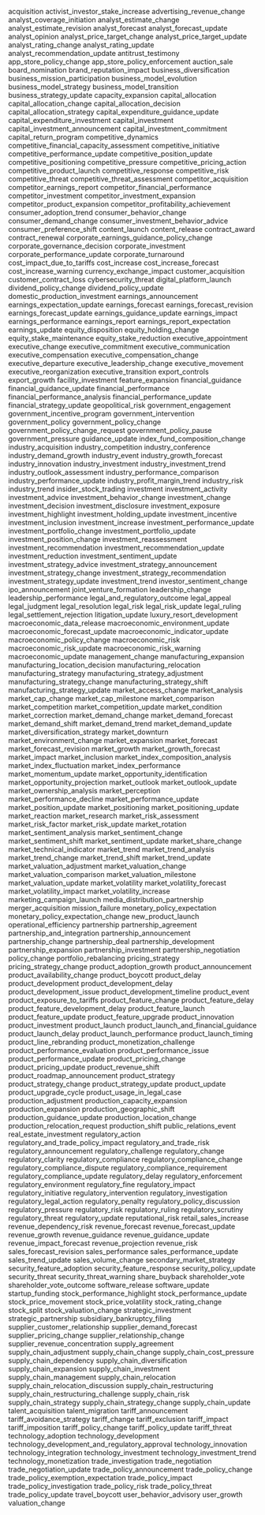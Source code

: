 acquisition
activist_investor_stake_increase
advertising_revenue_change
analyst_coverage_initiation
analyst_estimate_change
analyst_estimate_revision
analyst_forecast
analyst_forecast_update
analyst_opinion
analyst_price_target_change
analyst_price_target_update
analyst_rating_change
analyst_rating_update
analyst_recommendation_update
antitrust_testimony
app_store_policy_change
app_store_policy_enforcement
auction_sale
board_nomination
brand_reputation_impact
business_diversification
business_mission_participation
business_model_evolution
business_model_strategy
business_model_transition
business_strategy_update
capacity_expansion
capital_allocation
capital_allocation_change
capital_allocation_decision
capital_allocation_strategy
capital_expenditure_guidance_update
capital_expenditure_investment
capital_investment
capital_investment_announcement
capital_investment_commitment
capital_return_program
competitive_dynamics
competitive_financial_capacity_assessment
competitive_initiative
competitive_performance_update
competitive_position_update
competitive_positioning
competitive_pressure
competitive_pricing_action
competitive_product_launch
competitive_response
competitive_risk
competitive_threat
competitive_threat_assessment
competitor_acquisition
competitor_earnings_report
competitor_financial_performance
competitor_investment
competitor_investment_expansion
competitor_product_expansion
competitor_profitability_achievement
consumer_adoption_trend
consumer_behavior_change
consumer_demand_change
consumer_investment_behavior_advice
consumer_preference_shift
content_launch
content_release
contract_award
contract_renewal
corporate_earnings_guidance_policy_change
corporate_governance_decision
corporate_investment
corporate_performance_update
corporate_turnaround
cost_impact_due_to_tariffs
cost_increase
cost_increase_forecast
cost_increase_warning
currency_exchange_impact
customer_acquisition
customer_contract_loss
cybersecurity_threat
digital_platform_launch
dividend_policy_change
dividend_policy_update
domestic_production_investment
earnings_announcement
earnings_expectation_update
earnings_forecast
earnings_forecast_revision
earnings_forecast_update
earnings_guidance_update
earnings_impact
earnings_performance
earnings_report
earnings_report_expectation
earnings_update
equity_disposition
equity_holding_change
equity_stake_maintenance
equity_stake_reduction
executive_appointment
executive_change
executive_commitment
executive_communication
executive_compensation
executive_compensation_change
executive_departure
executive_leadership_change
executive_movement
executive_reorganization
executive_transition
export_controls
export_growth
facility_investment
feature_expansion
financial_guidance
financial_guidance_update
financial_performance
financial_performance_analysis
financial_performance_update
financial_strategy_update
geopolitical_risk
government_engagement
government_incentive_program
government_intervention
government_policy
government_policy_change
government_policy_change_request
government_policy_pause
government_pressure
guidance_update
index_fund_composition_change
industry_acquisition
industry_competition
industry_conference
industry_demand_growth
industry_event
industry_growth_forecast
industry_innovation
industry_investment
industry_investment_trend
industry_outlook_assessment
industry_performance_comparison
industry_performance_update
industry_profit_margin_trend
industry_risk
industry_trend
insider_stock_trading
investment
investment_activity
investment_advice
investment_behavior_change
investment_change
investment_decision
investment_disclosure
investment_exposure
investment_highlight
investment_holding_update
investment_incentive
investment_inclusion
investment_increase
investment_performance_update
investment_portfolio_change
investment_portfolio_update
investment_position_change
investment_reassessment
investment_recommendation
investment_recommendation_update
investment_reduction
investment_sentiment_update
investment_strategy_advice
investment_strategy_announcement
investment_strategy_change
investment_strategy_recommendation
investment_strategy_update
investment_trend
investor_sentiment_change
ipo_announcement
joint_venture_formation
leadership_change
leadership_performance
legal_and_regulatory_outcome
legal_appeal
legal_judgment
legal_resolution
legal_risk
legal_risk_update
legal_ruling
legal_settlement_rejection
litigation_update
luxury_resort_development
macroeconomic_data_release
macroeconomic_environment_update
macroeconomic_forecast_update
macroeconomic_indicator_update
macroeconomic_policy_change
macroeconomic_risk
macroeconomic_risk_update
macroeconomic_risk_warning
macroeconomic_update
management_change
manufacturing_expansion
manufacturing_location_decision
manufacturing_relocation
manufacturing_strategy
manufacturing_strategy_adjustment
manufacturing_strategy_change
manufacturing_strategy_shift
manufacturing_strategy_update
market_access_change
market_analysis
market_cap_change
market_cap_milestone
market_comparison
market_competition
market_competition_update
market_condition
market_correction
market_demand_change
market_demand_forecast
market_demand_shift
market_demand_trend
market_demand_update
market_diversification_strategy
market_downturn
market_environment_change
market_expansion
market_forecast
market_forecast_revision
market_growth
market_growth_forecast
market_impact
market_inclusion
market_index_composition_analysis
market_index_fluctuation
market_index_performance
market_momentum_update
market_opportunity_identification
market_opportunity_projection
market_outlook
market_outlook_update
market_ownership_analysis
market_perception
market_performance_decline
market_performance_update
market_position_update
market_positioning
market_positioning_update
market_reaction
market_research
market_risk_assessment
market_risk_factor
market_risk_update
market_rotation
market_sentiment_analysis
market_sentiment_change
market_sentiment_shift
market_sentiment_update
market_share_change
market_technical_indicator
market_trend
market_trend_analysis
market_trend_change
market_trend_shift
market_trend_update
market_valuation_adjustment
market_valuation_change
market_valuation_comparison
market_valuation_milestone
market_valuation_update
market_volatility
market_volatility_forecast
market_volatility_impact
market_volatility_increase
marketing_campaign_launch
media_distribution_partnership
merger_acquisition
mission_failure
monetary_policy_expectation
monetary_policy_expectation_change
new_product_launch
operational_efficiency
partnership
partnership_agreement
partnership_and_integration
partnership_announcement
partnership_change
partnership_deal
partnership_development
partnership_expansion
partnership_investment
partnership_negotiation
policy_change
portfolio_rebalancing
pricing_strategy
pricing_strategy_change
product_adoption_growth
product_announcement
product_availability_change
product_boycott
product_delay
product_development
product_development_delay
product_development_issue
product_development_timeline
product_event
product_exposure_to_tariffs
product_feature_change
product_feature_delay
product_feature_development_delay
product_feature_launch
product_feature_update
product_feature_upgrade
product_innovation
product_investment
product_launch
product_launch_and_financial_guidance
product_launch_delay
product_launch_performance
product_launch_timing
product_line_rebranding
product_monetization_challenge
product_performance_evaluation
product_performance_issue
product_performance_update
product_pricing_change
product_pricing_update
product_revenue_shift
product_roadmap_announcement
product_strategy
product_strategy_change
product_strategy_update
product_update
product_upgrade_cycle
product_usage_in_legal_case
production_adjustment
production_capacity_expansion
production_expansion
production_geographic_shift
production_guidance_update
production_location_change
production_relocation_request
production_shift
public_relations_event
real_estate_investment
regulatory_action
regulatory_and_trade_policy_impact
regulatory_and_trade_risk
regulatory_announcement
regulatory_challenge
regulatory_change
regulatory_clarity
regulatory_compliance
regulatory_compliance_change
regulatory_compliance_dispute
regulatory_compliance_requirement
regulatory_compliance_update
regulatory_delay
regulatory_enforcement
regulatory_environment
regulatory_fine
regulatory_impact
regulatory_initiative
regulatory_intervention
regulatory_investigation
regulatory_legal_action
regulatory_penalty
regulatory_policy_discussion
regulatory_pressure
regulatory_risk
regulatory_ruling
regulatory_scrutiny
regulatory_threat
regulatory_update
reputational_risk
retail_sales_increase
revenue_dependency_risk
revenue_forecast
revenue_forecast_update
revenue_growth
revenue_guidance
revenue_guidance_update
revenue_impact_forecast
revenue_projection
revenue_risk
sales_forecast_revision
sales_performance
sales_performance_update
sales_trend_update
sales_volume_change
secondary_market_strategy
security_feature_adoption
security_feature_response
security_policy_update
security_threat
security_threat_warning
share_buyback
shareholder_vote
shareholder_vote_outcome
software_release
software_update
startup_funding
stock_performance_highlight
stock_performance_update
stock_price_movement
stock_price_volatility
stock_rating_change
stock_split
stock_valuation_change
strategic_investment
strategic_partnership
subsidiary_bankruptcy_filing
supplier_customer_relationship
supplier_demand_forecast
supplier_pricing_change
supplier_relationship_change
supplier_revenue_concentration
supply_agreement
supply_chain_adjustment
supply_chain_change
supply_chain_cost_pressure
supply_chain_dependency
supply_chain_diversification
supply_chain_expansion
supply_chain_investment
supply_chain_management
supply_chain_relocation
supply_chain_relocation_discussion
supply_chain_restructuring
supply_chain_restructuring_challenge
supply_chain_risk
supply_chain_strategy
supply_chain_strategy_change
supply_chain_update
talent_acquisition
talent_migration
tariff_announcement
tariff_avoidance_strategy
tariff_change
tariff_exclusion
tariff_impact
tariff_imposition
tariff_policy_change
tariff_policy_update
tariff_threat
technology_adoption
technology_development
technology_development_and_regulatory_approval
technology_innovation
technology_integration
technology_investment
technology_investment_trend
technology_monetization
trade_investigation
trade_negotiation
trade_negotiation_update
trade_policy_announcement
trade_policy_change
trade_policy_exemption_expectation
trade_policy_impact
trade_policy_investigation
trade_policy_risk
trade_policy_threat
trade_policy_update
travel_boycott
user_behavior_advisory
user_growth
valuation_change
